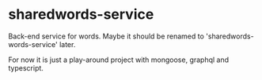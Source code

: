 # sharedwords-service
Back-end service for words. Maybe it should be renamed to 'sharedwords-words-service' later.

For now it is just a play-around project with mongoose, graphql and typescript.
